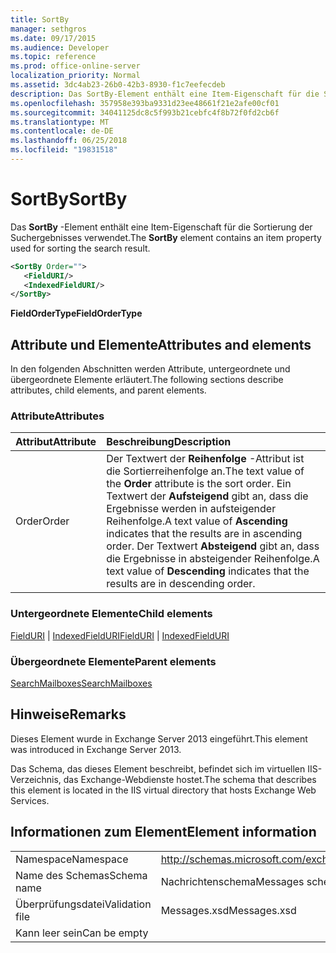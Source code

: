 ```yaml
---
title: SortBy
manager: sethgros
ms.date: 09/17/2015
ms.audience: Developer
ms.topic: reference
ms.prod: office-online-server
localization_priority: Normal
ms.assetid: 3dc4ab23-26b0-42b3-8930-f1c7eefecdeb
description: Das SortBy-Element enthält eine Item-Eigenschaft für die Sortierung der Suchergebnisses verwendet.
ms.openlocfilehash: 357958e393ba9331d23ee48661f21e2afe00cf01
ms.sourcegitcommit: 34041125dc8c5f993b21cebfc4f8b72f0fd2cb6f
ms.translationtype: MT
ms.contentlocale: de-DE
ms.lasthandoff: 06/25/2018
ms.locfileid: "19831518"
---
```

# <a name="sortby"></a><span data-ttu-id="6042b-103">SortBy</span><span class="sxs-lookup"><span data-stu-id="6042b-103">SortBy</span></span>

<span data-ttu-id="6042b-104">Das **SortBy** -Element enthält eine Item-Eigenschaft für die Sortierung der Suchergebnisses verwendet.</span><span class="sxs-lookup"><span data-stu-id="6042b-104">The **SortBy** element contains an item property used for sorting the search result.</span></span> 
  
```XML
<SortBy Order="">
   <FieldURI/>
   <IndexedFieldURI/>
</SortBy>
```

 <span data-ttu-id="6042b-105">**FieldOrderType**</span><span class="sxs-lookup"><span data-stu-id="6042b-105">**FieldOrderType**</span></span>
## <a name="attributes-and-elements"></a><span data-ttu-id="6042b-106">Attribute und Elemente</span><span class="sxs-lookup"><span data-stu-id="6042b-106">Attributes and elements</span></span>

<span data-ttu-id="6042b-107">In den folgenden Abschnitten werden Attribute, untergeordnete und übergeordnete Elemente erläutert.</span><span class="sxs-lookup"><span data-stu-id="6042b-107">The following sections describe attributes, child elements, and parent elements.</span></span>
  
### <a name="attributes"></a><span data-ttu-id="6042b-108">Attribute</span><span class="sxs-lookup"><span data-stu-id="6042b-108">Attributes</span></span>

|<span data-ttu-id="6042b-109">**Attribut**</span><span class="sxs-lookup"><span data-stu-id="6042b-109">**Attribute**</span></span>|<span data-ttu-id="6042b-110">**Beschreibung**</span><span class="sxs-lookup"><span data-stu-id="6042b-110">**Description**</span></span>|
|:-----|:-----|
|<span data-ttu-id="6042b-111">Order</span><span class="sxs-lookup"><span data-stu-id="6042b-111">Order</span></span>  <br/> |<span data-ttu-id="6042b-112">Der Textwert der **Reihenfolge** -Attribut ist die Sortierreihenfolge an.</span><span class="sxs-lookup"><span data-stu-id="6042b-112">The text value of the **Order** attribute is the sort order.</span></span> <span data-ttu-id="6042b-113">Ein Textwert der **Aufsteigend** gibt an, dass die Ergebnisse werden in aufsteigender Reihenfolge.</span><span class="sxs-lookup"><span data-stu-id="6042b-113">A text value of **Ascending** indicates that the results are in ascending order.</span></span> <span data-ttu-id="6042b-114">Der Textwert **Absteigend** gibt an, dass die Ergebnisse in absteigender Reihenfolge.</span><span class="sxs-lookup"><span data-stu-id="6042b-114">A text value of **Descending** indicates that the results are in descending order.</span></span>  <br/> |
   
### <a name="child-elements"></a><span data-ttu-id="6042b-115">Untergeordnete Elemente</span><span class="sxs-lookup"><span data-stu-id="6042b-115">Child elements</span></span>

<span data-ttu-id="6042b-116">[FieldURI](fielduri.md) | [IndexedFieldURI](indexedfielduri.md)</span><span class="sxs-lookup"><span data-stu-id="6042b-116">[FieldURI](fielduri.md) | [IndexedFieldURI](indexedfielduri.md)</span></span>
  
### <a name="parent-elements"></a><span data-ttu-id="6042b-117">Übergeordnete Elemente</span><span class="sxs-lookup"><span data-stu-id="6042b-117">Parent elements</span></span>

[<span data-ttu-id="6042b-118">SearchMailboxes</span><span class="sxs-lookup"><span data-stu-id="6042b-118">SearchMailboxes</span></span>](searchmailboxes.md)
  
## <a name="remarks"></a><span data-ttu-id="6042b-119">Hinweise</span><span class="sxs-lookup"><span data-stu-id="6042b-119">Remarks</span></span>

<span data-ttu-id="6042b-120">Dieses Element wurde in Exchange Server 2013 eingeführt.</span><span class="sxs-lookup"><span data-stu-id="6042b-120">This element was introduced in Exchange Server 2013.</span></span>
  
<span data-ttu-id="6042b-121">Das Schema, das dieses Element beschreibt, befindet sich im virtuellen IIS-Verzeichnis, das Exchange-Webdienste hostet.</span><span class="sxs-lookup"><span data-stu-id="6042b-121">The schema that describes this element is located in the IIS virtual directory that hosts Exchange Web Services.</span></span>
  
## <a name="element-information"></a><span data-ttu-id="6042b-122">Informationen zum Element</span><span class="sxs-lookup"><span data-stu-id="6042b-122">Element information</span></span>

|||
|:-----|:-----|
|<span data-ttu-id="6042b-123">Namespace</span><span class="sxs-lookup"><span data-stu-id="6042b-123">Namespace</span></span>  <br/> |http://schemas.microsoft.com/exchange/services/2006/messages  <br/> |
|<span data-ttu-id="6042b-124">Name des Schemas</span><span class="sxs-lookup"><span data-stu-id="6042b-124">Schema name</span></span>  <br/> |<span data-ttu-id="6042b-125">Nachrichtenschema</span><span class="sxs-lookup"><span data-stu-id="6042b-125">Messages schema</span></span>  <br/> |
|<span data-ttu-id="6042b-126">Überprüfungsdatei</span><span class="sxs-lookup"><span data-stu-id="6042b-126">Validation file</span></span>  <br/> |<span data-ttu-id="6042b-127">Messages.xsd</span><span class="sxs-lookup"><span data-stu-id="6042b-127">Messages.xsd</span></span>  <br/> |
|<span data-ttu-id="6042b-128">Kann leer sein</span><span class="sxs-lookup"><span data-stu-id="6042b-128">Can be empty</span></span>  <br/> ||
   

